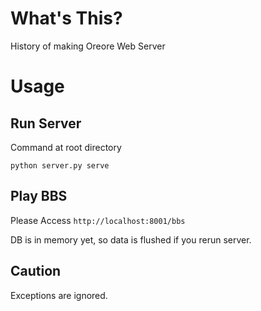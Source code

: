 # What's This?
History of making Oreore Web Server

# Usage
## Run Server
Command at root directory

`python server.py serve`

## Play BBS
Please Access
`http://localhost:8001/bbs`

DB is in memory yet, so data is flushed if you rerun server.

## Caution
Exceptions are ignored.